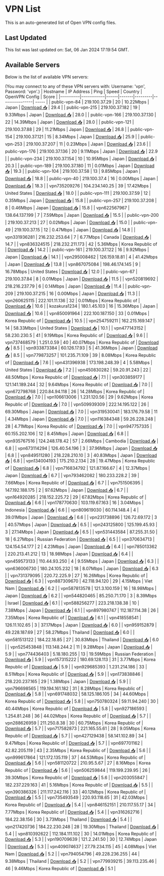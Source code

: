 # VPN List

This is an auto-generated list of Open VPN config files.

## Last Updated

This list was last updated on: Sat, 06 Jan 2024 17:19:54 GMT.

## Available Servers

Below is the list of available VPN servers:

(You may connect to any of these VPN servers with: Username: 'vpn', Password: 'vpn'.)
| Hostname | IP Address | Ping | Speed | Country | OpenVPN Config | Score |
|----------|------------|------|-------|---------|----------------| ----- |
| public-vpn-84 | 219.100.37.29 | 20 | 10.22Mbps | Japan | [Download 📥](./configs/server_0_JP.ovpn) | 29.4 |
| public-vpn-215 | 219.100.37.182 | 19 | 9.33Mbps | Japan | [Download 📥](./configs/server_1_JP.ovpn) | 28.0 |
| public-vpn-166 | 219.100.37.130 | 22 | 14.39Mbps | Japan | [Download 📥](./configs/server_2_JP.ovpn) | 28.0 |
| public-vpn-121 | 219.100.37.88 | 29 | 11.21Mbps | Japan | [Download 📥](./configs/server_3_JP.ovpn) | 26.8 |
| public-vpn-154 | 219.100.37.121 | 15 | 8.34Mbps | Japan | [Download 📥](./configs/server_4_JP.ovpn) | 25.9 |
| public-vpn-253 | 219.100.37.207 | 11 | 0.23Mbps | Japan | [Download 📥](./configs/server_5_JP.ovpn) | 23.6 |
| public-vpn-176 | 219.100.37.136 | 20 | 9.11Mbps | Japan | [Download 📥](./configs/server_6_JP.ovpn) | 22.9 |
| public-vpn-234 | 219.100.37.154 | 10 | 10.95Mbps | Japan | [Download 📥](./configs/server_7_JP.ovpn) | 20.3 |
| public-vpn-189 | 219.100.37.180 | 11 | 0.01Mbps | Japan | [Download 📥](./configs/server_8_JP.ovpn) | 19.3 |
| public-vpn-104 | 219.100.37.58 | 13 | 9.85Mbps | Japan | [Download 📥](./configs/server_9_JP.ovpn) | 18.8 |
| public-vpn-40 | 219.100.37.4 | 16 | 0.00Mbps | Japan | [Download 📥](./configs/server_10_JP.ovpn) | 18.3 |
| vpn735209276 | 104.234.140.25 | 39 | 17.42Mbps | United States | [Download 📥](./configs/server_11_US.ovpn) | 18.0 |
| public-vpn-111 | 219.100.37.59 | 12 | 0.35Mbps | Japan | [Download 📥](./configs/server_12_JP.ovpn) | 15.8 |
| public-vpn-257 | 219.100.37.208 | 8 | 0.46Mbps | Japan | [Download 📥](./configs/server_13_JP.ovpn) | 15.8 |
| vpn622567967 | 138.64.137.199 | 7 | 7.59Mbps | Japan | [Download 📥](./configs/server_14_JP.ovpn) | 15.5 |
| public-vpn-200 | 219.100.37.213 | 27 | 0.02Mbps | Japan | [Download 📥](./configs/server_15_JP.ovpn) | 15.0 |
| public-vpn-49 | 219.100.37.15 | 12 | 0.47Mbps | Japan | [Download 📥](./configs/server_16_JP.ovpn) | 14.8 |
| vpn331936281 | 216.232.253.64 | 7 | 6.77Mbps | Canada | [Download 📥](./configs/server_17_CA.ovpn) | 14.7 |
| vpn836324515 | 218.232.211.173 | 42 | 5.36Mbps | Korea Republic of | [Download 📥](./configs/server_18_KR.ovpn) | 14.2 |
| public-vpn-161 | 219.100.37.122 | 16 | 9.92Mbps | Japan | [Download 📥](./configs/server_19_JP.ovpn) | 14.1 |
| vpn295008462 | 126.159.18.81 | 4 | 41.42Mbps | Japan | [Download 📥](./configs/server_20_JP.ovpn) | 13.8 |
| vpn867075084 | 198.46.174.145 | 9 | 16.78Mbps | United States | [Download 📥](./configs/server_21_US.ovpn) | 12.0 |
| public-vpn-67 | 219.100.37.84 | 8 | 0.01Mbps | Japan | [Download 📥](./configs/server_22_JP.ovpn) | 11.5 |
| vpn520819692 | 218.216.237.79 | 6 | 0.14Mbps | Japan | [Download 📥](./configs/server_23_JP.ovpn) | 11.4 |
| public-vpn-209 | 219.100.37.215 | 16 | 0.00Mbps | Japan | [Download 📥](./configs/server_24_JP.ovpn) | 11.3 |
| vpn260625115 | 222.101.11.136 | 32 | 0.01Mbps | Korea Republic of | [Download 📥](./configs/server_25_KR.ovpn) | 10.6 |
| kozakura1234 | 180.1.45.103 | 16 | 15.36Mbps | Japan | [Download 📥](./configs/server_26_JP.ovpn) | 10.6 |
| vpn850091964 | 222.100.187.150 | 33 | 0.01Mbps | Korea Republic of | [Download 📥](./configs/server_27_KR.ovpn) | 10.5 |
| vpn254759211 | 162.215.169.147 | 14 | 58.33Mbps | United States | [Download 📥](./configs/server_28_US.ovpn) | 10.1 |
| vpn477143152 | 58.230.230.5 | 41 | 9.19Mbps | Korea Republic of | [Download 📥](./configs/server_29_KR.ovpn) | 9.6 |
| vpn737468579 | 1.251.0.59 | 40 | 40.07Mbps | Korea Republic of | [Download 📥](./configs/server_30_KR.ovpn) | 8.5 |
| vpn933873384 | 60.126.17.93 | 5 | 41.36Mbps | Japan | [Download 📥](./configs/server_31_JP.ovpn) | 8.5 |
| vpn779873257 | 101.235.71.109 | 39 | 8.08Mbps | Korea Republic of | [Download 📥](./configs/server_32_KR.ovpn) | 7.6 |
| vpn431396938 | 173.198.248.39 | 4 | 5.58Mbps | United States | [Download 📥](./configs/server_33_US.ovpn) | 7.2 |
| vpn450830282 | 59.20.91.243 | 22 | 48.50Mbps | Korea Republic of | [Download 📥](./configs/server_34_KR.ovpn) | 7.1 |
| vpn303859177 | 121.141.189.244 | 32 | 9.64Mbps | Korea Republic of | [Download 📥](./configs/server_35_KR.ovpn) | 7.0 |
| vpn672798768 | 220.84.94.118 | 26 | 14.28Mbps | Korea Republic of | [Download 📥](./configs/server_36_KR.ovpn) | 7.0 |
| vpn106613006 | 1.231.120.56 | 29 | 9.62Mbps | Korea Republic of | [Download 📥](./configs/server_37_KR.ovpn) | 7.0 |
| vpn509939309 | 222.14.195.122 | 26 | 69.30Mbps | Japan | [Download 📥](./configs/server_38_JP.ovpn) | 7.0 |
| vpn319530041 | 183.176.79.58 | 11 | 4.34Mbps | Japan | [Download 📥](./configs/server_39_JP.ovpn) | 7.0 |
| vpn116384348 | 59.26.228.248 | 28 | 4.71Mbps | Korea Republic of | [Download 📥](./configs/server_40_KR.ovpn) | 7.0 |
| vpn947757335 | 60.155.202.106 | 12 | 8.45Mbps | Japan | [Download 📥](./configs/server_41_JP.ovpn) | 6.8 |
| vpn935767516 | 124.248.178.42 | 57 | 2.66Mbps | Cambodia | [Download 📥](./configs/server_42_KH.ovpn) | 6.8 |
| vpn673114294 | 126.40.54.196 | 3 | 37.96Mbps | Japan | [Download 📥](./configs/server_43_JP.ovpn) | 6.8 |
| vpn849511280 | 218.228.210.10 | 3 | 40.83Mbps | Japan | [Download 📥](./configs/server_44_JP.ovpn) | 6.8 |
| vpn134004193 | 175.210.2.134 | 28 | 19.47Mbps | Korea Republic of | [Download 📥](./configs/server_45_KR.ovpn) | 6.8 |
| vpn716834792 | 121.87.166.67 | 4 | 12.37Mbps | Japan | [Download 📥](./configs/server_46_JP.ovpn) | 6.7 |
| vpn793462082 | 180.233.228.2 | 39 | 7.66Mbps | Korea Republic of | [Download 📥](./configs/server_47_KR.ovpn) | 6.7 |
| vpn751506395 | 147.192.188.175 | 2 | 97.62Mbps | Japan | [Download 📥](./configs/server_48_JP.ovpn) | 6.7 |
| vpn164920285 | 218.152.225.72 | 29 | 67.82Mbps | Korea Republic of | [Download 📥](./configs/server_49_KR.ovpn) | 6.6 |
| vpn178770630 | 103.119.67.163 | 16 | 3.04Mbps | Indonesia | [Download 📥](./configs/server_50_ID.ovpn) | 6.6 |
| vpn809619030 | 60.114.148.4 | 4 | 39.01Mbps | Japan | [Download 📥](./configs/server_51_JP.ovpn) | 6.6 |
| vpn231738896 | 126.72.69.172 | 3 | 40.57Mbps | Japan | [Download 📥](./configs/server_52_JP.ovpn) | 6.5 |
| vpn243125800 | 125.199.45.93 | 3 | 27.14Mbps | Japan | [Download 📥](./configs/server_53_JP.ovpn) | 6.5 |
| vpn531443584 | 87.255.31.50 | 18 | 6.27Mbps | Russian Federation | [Download 📥](./configs/server_54_RU.ovpn) | 6.5 |
| vpn370634713 | 124.154.54.177 | 2 | 4.23Mbps | Japan | [Download 📥](./configs/server_55_JP.ovpn) | 6.4 |
| vpn785013362 | 220.213.41.212 | 13 | 18.98Mbps | Japan | [Download 📥](./configs/server_56_JP.ovpn) | 6.4 |
| vpn459573133 | 110.44.93.250 | 4 | 9.55Mbps | Japan | [Download 📥](./configs/server_57_JP.ovpn) | 6.3 |
| vpn636006730 | 180.24.105.232 | 18 | 8.07Mbps | Japan | [Download 📥](./configs/server_58_JP.ovpn) | 6.3 |
| vpn731379095 | 220.72.225.9 | 27 | 16.26Mbps | Korea Republic of | [Download 📥](./configs/server_59_KR.ovpn) | 6.3 |
| vpn887309670 | 42.118.94.120 | 29 | 4.15Mbps | Viet Nam | [Download 📥](./configs/server_60_VN.ovpn) | 6.2 |
| vpn587813578 | 121.3.100.159 | 16 | 18.98Mbps | Japan | [Download 📥](./configs/server_61_JP.ovpn) | 6.2 |
| vpn544820465 | 85.250.71.170 | 3 | 8.39Mbps | Israel | [Download 📥](./configs/server_62_IL.ovpn) | 6.1 |
| vpn588256277 | 223.218.138.38 | 10 | 7.38Mbps | Japan | [Download 📥](./configs/server_63_JP.ovpn) | 6.1 |
| vpn897980747 | 112.187.114.38 | 26 | 7.35Mbps | Korea Republic of | [Download 📥](./configs/server_64_KR.ovpn) | 6.1 |
| vpn418558541 | 126.11.102.65 | 3 | 37.17Mbps | Japan | [Download 📥](./configs/server_65_JP.ovpn) | 6.0 |
| vpn959152879 | 49.228.187.69 | 27 | 58.27Mbps | Thailand | [Download 📥](./configs/server_66_TH.ovpn) | 6.0 |
| vpn581513122 | 184.22.18.85 | 27 | 30.83Mbps | Thailand | [Download 📥](./configs/server_67_TH.ovpn) | 6.0 |
| vpn525453848 | 113.148.244.2 | 11 | 9.28Mbps | Japan | [Download 📥](./configs/server_68_JP.ovpn) | 5.9 |
| vpn774436403 | 5.18.180.255 | 13 | 19.59Mbps | Russian Federation | [Download 📥](./configs/server_69_RU.ovpn) | 5.9 |
| vpn157315222 | 180.69.128.113 | 31 | 3.77Mbps | Korea Republic of | [Download 📥](./configs/server_70_KR.ovpn) | 5.9 |
| vpn929685393 | 1.231.214.186 | 33 | 8.51Mbps | Korea Republic of | [Download 📥](./configs/server_71_KR.ovpn) | 5.9 |
| vpn173838846 | 218.220.237.165 | 29 | 1.38Mbps | Japan | [Download 📥](./configs/server_72_JP.ovpn) | 5.9 |
| vpn796698565 | 119.194.161.182 | 31 | 8.28Mbps | Korea Republic of | [Download 📥](./configs/server_73_KR.ovpn) | 5.8 |
| vpn691748032 | 58.125.186.105 | 34 | 44.60Mbps | Korea Republic of | [Download 📥](./configs/server_74_KR.ovpn) | 5.8 |
| vpn750780324 | 59.11.94.240 | 30 | 40.44Mbps | Korea Republic of | [Download 📥](./configs/server_75_KR.ovpn) | 5.8 |
| vpn927186593 | 1.254.81.248 | 36 | 44.02Mbps | Korea Republic of | [Download 📥](./configs/server_76_KR.ovpn) | 5.7 |
| vpn288626959 | 211.250.8.38 | 30 | 60.75Mbps | Korea Republic of | [Download 📥](./configs/server_77_KR.ovpn) | 5.7 |
| vpn717582873 | 221.165.55.61 | 28 | 9.05Mbps | Korea Republic of | [Download 📥](./configs/server_78_KR.ovpn) | 5.7 |
| vpn427129438 | 58.141.102.89 | 34 | 9.47Mbps | Korea Republic of | [Download 📥](./configs/server_79_KR.ovpn) | 5.7 |
| vpn697701162 | 42.82.205.119 | 43 | 2.35Mbps | Korea Republic of | [Download 📥](./configs/server_80_KR.ovpn) | 5.6 |
| vpn999617864 | 121.172.135.119 | 37 | 44.53Mbps | Korea Republic of | [Download 📥](./configs/server_81_KR.ovpn) | 5.6 |
| vpn581120722 | 210.95.5.67 | 27 | 8.16Mbps | Korea Republic of | [Download 📥](./configs/server_82_KR.ovpn) | 5.6 |
| vpn506259844 | 119.199.239.95 | 26 | 39.30Mbps | Korea Republic of | [Download 📥](./configs/server_83_KR.ovpn) | 5.6 |
| vpn203055847 | 182.237.229.163 | 41 | 5.16Mbps | Korea Republic of | [Download 📥](./configs/server_84_KR.ovpn) | 5.5 |
| vpn390386326 | 211.117.242.116 | 33 | 40.12Mbps | Korea Republic of | [Download 📥](./configs/server_85_KR.ovpn) | 5.5 |
| vpn735493549 | 220.93.118.65 | 31 | 42.03Mbps | Korea Republic of | [Download 📥](./configs/server_86_KR.ovpn) | 5.4 |
| vpn846152151 | 210.117.55.17 | 34 | 7.77Mbps | Korea Republic of | [Download 📥](./configs/server_87_KR.ovpn) | 5.4 |
| vpn316262716 | 184.22.38.156 | 30 | 3.73Mbps | Thailand | [Download 📥](./configs/server_88_TH.ovpn) | 5.4 |
| vpn217420736 | 184.22.230.248 | 28 | 19.30Mbps | Thailand | [Download 📥](./configs/server_89_TH.ovpn) | 5.4 |
| vpn810392622 | 112.184.111.102 | 30 | 14.01Mbps | Korea Republic of | [Download 📥](./configs/server_90_KR.ovpn) | 5.3 |
| vpn190709639 | 121.2.241.50 | 30 | 12.74Mbps | Japan | [Download 📥](./configs/server_91_JP.ovpn) | 5.3 |
| vpn409074637 | 27.79.234.115 | 45 | 4.08Mbps | Viet Nam | [Download 📥](./configs/server_92_VN.ovpn) | 5.2 |
| vpn794054796 | 49.228.236.255 | 44 | 9.38Mbps | Thailand | [Download 📥](./configs/server_93_TH.ovpn) | 5.2 |
| vpn779939215 | 39.113.235.46 | 46 | 9.46Mbps | Korea Republic of | [Download 📥](./configs/server_94_KR.ovpn) | 5.1 |
